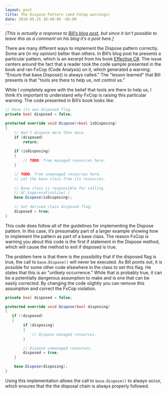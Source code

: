 ```yaml
---
layout: post
title: The Dispose Pattern (and FxCop warnings)
date: 2010-05-25 10:40:09 -05:00
---
```


*[This is actually a response to *[*Bill’s blog post*](http://srtsolutions.com/public/item/254680)*, but since it isn’t possible to leave this as a comment on his blog it’s a post here.]*

There are many different ways to implement the Dispose pattern correctly. Some are (in my opinion) better than others. In Bill’s blog post he presents a particular pattern, which is an excerpt from his book [Effective C#](http://amzn.to/28JyfJh). The issue centers around the fact that a reader took the code sample presented in the book and ran FxCop (Code Analysis) on it, which generated a warning: "Ensure that base.Dispose() is always called." The "lesson learned" that Bill presents is that "tools are there to help us, not control us."

While I completely agree with the belief that tools are there to help us, I think it’s important to understand *why* FxCop is raising this particular warning. The code presented in Bill’s book looks like:

```csharp
// Have its own disposed flag.
private bool disposed = false;  

protected override void Dispose(>bool isDisposing)  
{  
    // Don't dispose more than once.  
    if (disposed)  
        return;  
    
    if (isDisposing)  
    {  
        // TODO: free managed resources here.  
    }

    // TODO: free unmanaged resources here.  
    // Let the base class free its resources.  
    
    // Base class is responsible for calling  
    // GC.SuppressFinalize( )  
    base.Dispose(isDisposing);  
    
    // Set derived class disposed flag:  
    disposed = true;  
}
```

This code does follow all of the guidelines for implementing the Dispose pattern. In this case, it’s presumably part of a larger example showing how to implement the pattern as part of a base class. The reason FxCop is warning you about this code is the first if statement in the Dispose method, which will cause the method to exit if disposed is true.

The problem here is that there is the possibility that if the disposed flag is true, the call to `base.Dispose()` will never be executed. As Bill points out, it is possible for some other code elsewhere in the class to set this flag. He states that this is an "unlikely occurrence." While that is probably true, it can be a potentially dangerous assumption to make and is one that can be easily corrected. By changing the code slightly you can remove this assumption and correct the FxCop violation. 

```csharp
private bool disposed = false;  

protected override void Dispose(bool disposing)  
{  
   if (!disposed)  
   {  
        if (disposing)  
        {  
            // Dispose managed resources.  
        }  

        // Dispose unmanaged resources.  
        disposed = true;  
    }  

    base.Dispose(disposing);  
}  

```

Using this implementation allows the call to `base.Dispose()` to always occur, which ensures that the the disposal chain is always properly followed.